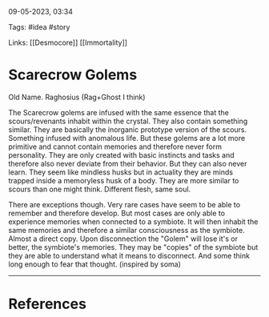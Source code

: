 09-05-2023, 03:34

Tags: #idea #story

Links: [[Desmocore]] [[Immortality]]

# Scarecrow Golems

Old Name. Raghosius (Rag+Ghost I think)


The Scarecrow golems are infused with the same essence that the scours/revenants inhabit within the crystal. They also contain something similar. They are basically the inorganic prototype version of the scours. Something infused with anomalous life. But these golems are a lot more primitive and cannot contain memories and therefore never form personality. They are only created with basic instincts and tasks and therefore also never deviate from their behavior. But they can also never learn. They seem like mindless husks but in actuality they are minds trapped inside a memoryless husk of a body. They are more similar to scours than one might think. Different flesh, same soul.

There are exceptions though. Very rare cases have seem to be able to remember and therefore develop. But most cases are only able to experience memories when connected to a symbiote. It will then inhabit the same memories and therefore a similar consciousness as the symbiote. Almost a direct copy. Upon disconnection the "Golem" will lose it's or better, the symbiote's memories. They may be "copies" of the symbiote but they are able to understand what it means to disconnect. And some think long enough to fear that thought. (inspired by soma)


---
# References
